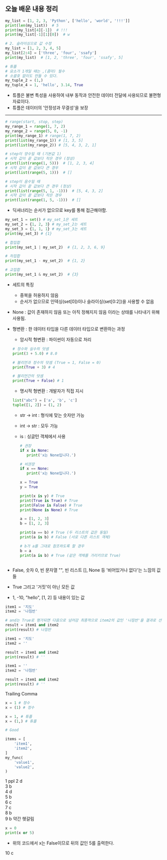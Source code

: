 ## 오늘 배운 내용 정리
```python
my_list = [1, 2, 3, 'Python', ['hello', 'world', '!!!']]
print(len(my_list))  # 5
print(my_list[4][-1])  # !!!
print(my_list[-1][1][0])  # w
```
```python
# 2. 슬라이싱으로 값 수정
my_list = [1, 2, 3, 4, 5]
my_list[2:4] = ['three', 'four', 'ssafy']
print(my_list)  # [1, 2, 'three', 'four', 'ssafy', 5]
```
```python
# 튜플
# 요소가 1개일 때는 ,(콤마) 필수
# 소괄호 없이도 만들 수 있다.
my_tuple_2 = (1,)
my_tuple_4 = 1, 'hello', 3.14, True
```
- 튜플은 불변 특성을 사용하여 내부 동작과 안전한 데이터 전달에 사용되므로 불편형 자료이다.
- 튜플은 데이터의 '안정성과 무결성'을 보장
---
```python
# range(start, stop, step)
my_range_1 = range(1, 7, 2)
my_range_2 = range(5, 0, -1)
print(my_range_1) # range(1, 7, 2)
print(list(my_range_1)) # [1, 3, 5]
print(list(my_range_2)) # [5, 4, 3, 2, 1]

# step이 양수일 때 (기본값 1)
# 시작 값이 끝 값보다 작은 경우 (정상)
print(list(range(1, 5)))  # [1, 2, 3, 4]
# 시작 값이 끝 값보다 큰 경우
print(list(range(5, 1)))  # []

# step이 음수일 때
# 시작 값이 끝 값보다 큰 경우 (정상)
print(list(range(5, 1, -1)))  # [5, 4, 3, 2]
# 시작 값이 끝 값보다 작은 경우
print(list(range(1, 5, -1)))  # []
```
- 딕셔너리는 순서가 없으므로 key를 통해 접근해야함.

```python
my_set_1 = set() # my_set_1은 세트
my_set_2 = {1, 2, 3} # my_set_2는 세트
my_set_3 = {1, 1, 1} # my_set_3는 세트
print(my_set_3) # {1}

# 합집합
print(my_set_1 | my_set_2)  # {1, 2, 3, 6, 9}

# 차집합
print(my_set_1 - my_set_2)  # {1, 2}

# 교집합
print(my_set_1 & my_set_2)  # {3}
```
- 세트의 특징
  - 중복을 허용하지 않음
  - 순서가 없으므로 인덱싱(set[0])이나 슬라이싱(set[0:2])을 사용할 수 없음

- None : 값이 존재하지 않음 또는 아직 정해지지 않음 이라는 상태를 나타내기 위해 사용됨.

- 형변환 : 한 데이터 타입을 다른 데이터 타입으로 변환하는 과정
   - 암시적 형변환 : 파이썬이 자동으로 처리
   ```python
   # 정수와 실수의 덧셈
   print(3 + 5.0) # 8.0

   # 불리언과 정수의 덧셈 (True = 1, False = 0)
   print(True + 3) # 4

   # 불리언간의 덧셈
   print(True + False) # 1
   ```
   - 명시적 형변환 : 개발자가 직접 지시
   ```python
   list("abc") = ['a', 'b', 'c']
   tuple([1, 2]) = (1, 2)
   ```
   - str → int : 형식에 맞는 숫자만 가능
   - int → str : 모두 가능

   - is : 싱글턴 객체에서 사용
     ```python
     # 권장
     if x is None:
        print('x는 None입니다.')

     # 비권장
     if x == None:
        print('x는 None입니다.')

     x = True
     y = True
     
     print(x is y) # True
     print(True is True) # True
     print(False is False) # True
     print(None is None) # True

     a = [1, 2, 3]
     b = [1, 2, 3]

     print(a == b) # True (두 리스트의 값은 동일)
     print(a is b) # False (서로 다른 리스트 객체)

     # b가 a를 그대로 참조하도록 할 경우
     b = a
     print(a is b) # True (같은 객체를 가리키므로 True)
    ```
- False, 숫자 0, 빈 문자열 "", 빈 리스트 [], None 등 '비어있거나 없다'는 느낌의 값들
- True 그리고 '거짓'이 아닌 모든 값
- 1, -10, "hello", [1, 2] 등 내용이 있는 값

```python
item1 = '지도'
item2 = '나침반'

# and는 True로 평가되면 다음으로 넘어감 최종적으로 item2의 값인 '나침반'을 결과로 선택
result = item1 and item2
print(result) # 나침반

item1 = '지도'
item2 = ''

result = item1 and item2
print(result) # ''

item1 = ''
item2 = '나침반'

result = item1 and item2
print(result) # ''
```
Trailing Comma
```python
x = 1 # 정수
x = (1) # 정수

x = 1, # 튜플
x = (1,) # 튜플

# Good

items = [
    'item1',
    'item2',
]
my_func(
    'value1',
    'value2',
)
```

1 ppl
2 d  
3 b  
4 d  
5 b  
6 c  
7 c  
8 b  
9 b 약간 헷갈림  
```python
x = 0
print(x or 5)
```
- 위의 코드에서 x는 False이므로 뒤의 값인 5를 출력한다.  

10 c